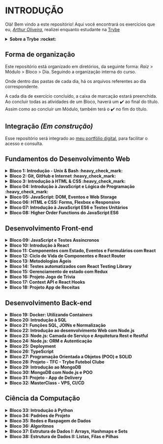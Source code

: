 # INTRODUÇÃO

Olá! Bem vindo a este repositório!
Aqui você encontrará os exercícios que eu, _[Arthur Oliveira](https://www.linkedin.com/in/arthuroliveirasou/)_, realizei enquanto estudante na [Trybe](https://www.betrybe.com/)

<details>
 <summary><strong>Sobre a Trybe :rocket:</strong></summary>
"A Trybe é uma escola do futuro para qualquer pessoa que queira melhorar de vida e construir uma carreira de sucesso em tecnologia, onde a pessoa só paga quando conseguir um bom trabalho."

O programa conta com mais de 1.500 horas de aulas presenciais e online, aborda introdução ao desenvolvimento de software, front-end, back-end, ciência da computação, engenharia de software, metodologias ágeis e habilidades comportamentais.
</details>

## Forma de organização

Este repositório está organizado em diretórios, da seguinte forma: _Raiz_ > Módulo > Bloco > Dia. Seguindo a organização interna do curso.

Onde dentro das pastas de cada dia, há os arquivos referentes ao dia correspondente.

A cada dia de exercício concluído, a caixa de marcação estará preenchida.
Ao concluir todas as atividades de um Bloco, haverá um :heavy_check_mark: ao final do título. Assim como ao concluir um Módulo, também terá o :heavy_check_mark: no fim do título.

## Integração _(Em construção)_
Esse repositório será integrado ao [meu portfólio digital](http://arthuroliveirasou.github.io/), para facilitar o acesso e consulta.

## Fundamentos do Desenvolvimento Web

<details>
 <summary><strong>Bloco 1: Introdução - Unix & Bash :heavy_check_mark:</strong></summary>

- [X] 1.3: _Fundamentos do Desenvolvimento Web_
- [X] 1.3: _Introdução - Unix & Shell_
- [X] 1.3: _Unix & Bash - Parte 1_
- [X] 1.4: _Unix & Bash - Parte 2_
</details>

<details>
 <summary><strong>Bloco 2: Git, GitHub e Internet :heavy_check_mark:</strong></summary>
 
- [X] 2.1: _Git & GitHub - O que é e para que serve?_
- [X] 2.2: _Git & Github - Entendendo os comandos_
- [X] 2.3: _Internet - Entendendo como ela funciona_
</details>

<details>
 <summary><strong>Bloco 3: Introdução à HTML & CSS :heavy_check_mark:</strong></summary>
 
- [X] 3.1: _Introdução - HTML & CSS_
- [X] 3.1: _HTML & CSS - Estruturas de página_
- [X] 3.2: _HTML & CSS - Primeiros passos em CSS_
- [X] 3.3: _HTML & CSS - Seletores e posicionamento_
- [X] 3.4: _HTML Semântico_
- [X] 3.5: _Projeto - Lessons Learned_
</details>

<details>
 <summary><strong>Bloco 04: Introdução à JavaScript e Lógica de Programação :heavy_check_mark:</strong></summary>
 
- [X] 4.1: _Introdução - JavaScript_
- [X] 4.1: _JavaScript - Primeiros passos_
- [X] 4.2: _JavaScript - Array e loop For_
- [X] 4.3: _JavaScript - Lógica de Programação e Algoritmos_
- [X] 4.4: _JavaScript - Objetos e funções_
- [X] 4.5: _Projeto - Playground Functions_
</details>

<details>
 <summary><strong>Bloco 05: JavaScript: DOM, Eventos e Web Storage</strong></summary>
 
- [ ] 5.1: _JavaScript - DOM e seletores_
- [ ] 5.2: _JavaScript - Trabalhando com elementos_
- [ ] 5.3: _JavaScript - Eventos_
- [ ] 5.4: _JavaScript - Web Storage_
- [ ] 5.5: _Fundamentos - JavaScript - Projetos_
- [ ] 5.5: _Projeto - Arte com Pixels_
- [ ] 5.6: _Projeto - Lista de tarefas_
- [ ] 5.7: _Projeto - Meme Generator_
- [ ] 5.7: _Projeto - Adivinhe a Cor_
- [ ] 5.7: _Projeto - Carta Misteriosa_
</details>

<details>
 <summary><strong>Bloco 06: HTML e CSS: Forms, Flexbox e Responsivo</strong></summary>
 
- [ ] 6.1: _HTML & CSS - Forms_
- [ ] 6.2: _Bibliotecas JavaScript e Frameworks CSS_
- [ ] 6.3: _Introdução - CSS Flexbox_
- [ ] 6.3: _CSS Flexbox - Parte 1_
- [ ] 6.4: _CSS Flexbox - Parte 2_
- [ ] 6.5: _CSS Responsivo - Mobile First_
- [ ] 6.6: _Projeto - Trybewarts_
</details>

<details>
 <summary><strong>Bloco 07: Introdução à JavaScript ES6 e Testes Unitários</strong></summary>
 
- [ ] 7.1: _JavaScript ES6 - let, const, arrow functions e template literals_
- [ ] 7.2: _JavaScript ES6 - Fluxo de exceção e Objetos_
- [ ] 7.3: _Primeiros passos em Jest_
- [ ] 7.4: _Projeto - JavaScript Testes Unitários_
</details>

<details>
 <summary><strong>Bloco 08: Higher Order Functions do JavaScript ES6</strong></summary>
 
- [ ] 8.1: _JavaScript ES6 - Introdução a Higher Order Functions_
- [ ] 8.2: _JavaScript ES6 - Higher Order Functions - forEach, find, some, every, sort_
- [ ] 8.3: _JavaScript ES6 - Higher Order Functions - map e filter_
- [ ] 8.4: _JavaScript ES6 - Higher Order Functions - reduce_
- [ ] 8.5: _JavaScript ES6 - spread operator, parâmetro rest, destructuring e mais_
- [ ] 8.6: _Projeto - Zoo functions_
</details>


## Desenvolvimento Front-end

<details>
 <summary><strong>Bloco 09: JavaScript e Testes Assíncronos</strong></summary>
 
- [ ] 9.1: _JavaScript Assíncrono e Callbacks_
- [ ] 9.2: _JavaScript Assíncrono - Fetch API e async/await_
- [ ] 9.3: _Jest - Testes Assíncronos_
- [ ] 9.4: _Projeto - Carrinho de Compras_
</details>

<details>
 <summary><strong>Bloco 10: Introdução à React</strong></summary>
 
- [ ] 10.1: _'Hello, world!' no React!_
- [ ] 10.2: _Componentes React_
- [ ] 10.3: _Projeto - Sistema Solar_
</details>

<details>
 <summary><strong>Bloco 11: Componentes com Estado, Eventos e Formulários com React</strong></summary>
 
- [ ] 11.1: _Componentes com estado e eventos_
- [ ] 11.2: _Formulários no React_
- [ ] 11.3: _Projeto - Tryunfo_
</details>

<details>
 <summary><strong>Bloco 12: Ciclo de Vida de Componentes e React Router</strong></summary>
 
- [ ] 12.1: _Ciclo de vida de componentes_
- [ ] 12.2: _React Router_
- [ ] 12.3: _Projeto - TrybeTunes_
</details>

<details>
 <summary><strong>Bloco 13: Metodologias Ágeis</strong></summary>
 
- [ ] 13.1: _Metodologias Ágeis_
- [ ] 13.2: _Projeto - Frontend Online Store_
</details>

<details>
 <summary><strong>Bloco 14: Testes automatizados com React Testing Library</strong></summary>
 
- [ ] 14.1: _RTL - Primeiros passos_
- [ ] 14.2: _RTL - Mocks e Inputs_
- [ ] 14.3: _RTL - Testando React Router_
- [ ] 14.4: _Projeto - Testes em React_
</details>

<details>
 <summary><strong>Bloco 15: Gerenciamento de estado com Redux</strong></summary>
 
- [ ] 15.1: _Introdução ao Redux - O estado global da aplicação_
- [ ] 15.2: _Usando o Redux no React_
- [ ] 15.3: _Usando o Redux no React - Prática_
- [ ] 15.4: _Usando o Redux no React - Actions Assíncronas_
- [ ] 15.5: _Testes em React-Redux_
- [ ] 15.6: _Projeto - Trybe Wallet_
</details>

<details>
 <summary><strong>Bloco 16: Projeto Jogo de Trivia</strong></summary>
 
- [ ] 16.1: _Projeto - Jogo de Trivia_
</details>

<details>
 <summary><strong>Bloco 17: Context API e React Hooks</strong></summary>
 
- [ ] 17.1: _Context API do React_
- [ ] 17.2: _React Hooks - useState e useContext_
- [ ] 17.3: _React Hooks - useEffect e Hooks customizados_
- [ ] 17.4: _Projeto - StarWars Datatable com Context API e Hooks_
</details>

<details>
 <summary><strong>Bloco 18: Projeto App de Receitas</strong></summary>
 
- [ ] 18.1: _Projeto - App de Receitas_
</details>

## Desenvolvimento Back-end

<details>
 <summary><strong>Bloco 19: Docker: Utilizando Containers</strong></summary>
 
- [ ] 19.1: _Utilizando Containers - Docker_
- [ ] 19.2: _Manipulação e Criação de Imagens no Docker_
- [ ] 19.3: _Orquestrando Containers com Docker Compose_
- [ ] 19.4: _Projeto - Docker Todo-List_
</details>

<details>
 <summary><strong>Bloco 20: Introdução à SQL</strong></summary>
 
- [ ] 20.1: _Banco de dados SQL_
- [ ] 20.2: _Encontrando dados em um banco de dados_
- [ ] 20.3: _Filtrando dados de forma específica_
- [ ] 20.4: _Manipulando tabelas_
- [ ] 20.5: _Projeto - All For One_
</details>

<details>
 <summary><strong>Bloco 21: Funções SQL, JOINs e Normalização</strong></summary>
 
- [ ] 21.1: _Funções mais usadas no SQL_
- [ ] 21.2: _Descomplicando JOINs_
- [ ] 21.3: _Transformando ideias em um modelo de banco de dados_
- [ ] 21.4: _Aula ao vivo + Projeto - One For All_
</details>

<details>
 <summary><strong>Bloco 22: Introdução ao desenvolvimento Web com Node.js</strong></summary>
 
- [ ] 22.1: _Node.js - Um motor JavaScript_
- [ ] 22.2: _Node.js - Fluxo Assíncrono_
- [ ] 22.3: _Mocha, Chai e Sinon - Testes de Back-end com Node.js_
- [ ] 22.4: _Express - HTTP com Node.js_
- [ ] 22.5: _Express - Middlewares_
- [ ] 22.6: _Atividades + Projeto - Talker Manager_
</details>

<details>
 <summary><strong>Bloco 23: Node.js: Camada de Serviço e Arquitetura Rest e Restful</strong></summary>
 
- [ ] 23.1: _Arquitetura de Software - Camada de Model_
- [ ] 23.2: _Arquitetura de Software - Camada de Controller e Service_
- [ ] 23.3: _Arquitetura Web - Rest e Restful_
- [ ] 23.4: _Arquitetura de Software - Testando as Camadas_
- [ ] 23.5: _Projeto - Store Manager_
</details>

<details>
 <summary><strong>Bloco 24: Node.js: ORM e Autenticação</strong></summary>
 
- [ ] 24.1: _Introdução - Node.js: ORM e Autenticação_
- [ ] 24.1: _ORM - Interface da aplicação com o banco de dados_
- [ ] 24.2: _ORM - Associations_
- [ ] 24.3: _JWT - (JSON Web Token)_
- [ ] 24.4: _Testando APIs com Testes de Integração_
- [ ] 24.5: _Projeto - API de Blogs_
</details>

<details>
 <summary><strong>Bloco 25: Deployment</strong></summary>
 
- [ ] 25.1: _Introdução - Deploy_
- [ ] 25.1: _Infraestrutura - Deploy com Heroku_
- [ ] 25.2: _Deploy Docker & Heroku_
- [ ] 25.3: _Projeto - Stranger Things_
</details>

<details>
 <summary><strong>Bloco 26: TypeScript</strong></summary>
 
- [ ] 26.1: _Introdução ao TypeScript_
- [ ] 26.2: _Tipagem Estática e Generics_
- [ ] 26.3: _Express com TypeScript_
- [ ] 26.4: _Projeto - Trybe Smith_
</details>

<details>
 <summary><strong>Bloco 27: Programação Orientada a Objetos (POO) e SOLID</strong></summary>
 
- [ ] 27.1: _Introdução à Orientação a Objetos_
- [ ] 27.2: _Herança e Interfaces_
- [ ] 27.3: _Polimorfismo_
- [ ] 27.4: _SOLID - Introdução e Princípios S, O e D_
- [ ] 27.5: _SOLID - Princípios L e I_
- [ ] 27.6: _Projeto - Trybers and Dragons_
</details>

<details>
 <summary><strong>Bloco 28: Projeto - TFC - Trybe Futebol Clube</strong></summary>
 
- [ ] 28.1: _Projeto - TFC - Trybe Futebol Clube_
</details>

<details>
 <summary><strong>Bloco 29: Introdução ao MongoDB</strong></summary>
 
- [ ] 29.1: _Introdução - NoSQL_
- [ ] 29.1: _MongoDB - Introdução_
- [ ] 29.2: _Filter Operators_
- [ ] 29.3: _Operadores de consulta_
- [ ] 29.4: _Updates Simples_
- [ ] 29.5: _Updates Complexos - Arrays_
- [ ] 29.6: _Projeto - Commerce_
</details>

<details>
 <summary><strong>Bloco 30: MongoDB com Node.js e POO</strong></summary>
 
- [ ] 30.1: _MongoDB e arquitetura MSC_
- [ ] 30.2: _MongoDB e POO_
- [ ] 30.3: _Projeto - Car Shop_
</details>

<details>
 <summary><strong>Bloco 31: Projeto - App de Delivery</strong></summary>
 
- [ ] 31.1: _Projeto - App de Delivery_
</details>

<details>
 <summary><strong>Bloco 32: MasterClass - VPS, CI/CD</strong></summary>
 
- [ ] 32.1: _Dia 1 - VPS_
- [ ] 32.2: _Dia 2_
</details>

## Ciência da Computação

<details>
 <summary><strong>Bloco 33: Introdução à Python</strong></summary>
 
- [ ] 33.1: _Introdução - Ciência da Computação_
- [ ] 33.1: _Aprendendo Python_
- [ ] 33.2: _Entrada e Saída de Dados_
- [ ] 33.3: _Testes_
- [ ] 33.4: _Projeto - Job Insights_
</details>

<details>
 <summary><strong>Bloco 34: Padrões de Projeto</strong></summary>
 
- [ ] 34.1: _P.O.O em Python_
- [ ] 34.2: _Padrões - Iterator, Adapter, Strategy_
- [ ] 34.3: _Padrões - Decorator, Observer, Factory_
- [ ] 34.4: _Projeto - Relatórios de Estoque_
</details>

<details>
 <summary><strong>Bloco 35: Redes e Raspagem de Dados</strong></summary>
 
- [ ] 35.1: _Arquitetura de redes_
- [ ] 35.2: _Redes de computadores, ferramentas e segurança_
- [ ] 35.3: _Raspagem de Dados_
- [ ] 35.4: _Projeto - Tech news_
</details>

<details>
 <summary><strong>Bloco 36: Algoritmos</strong></summary>
 
- [ ] 36.1: _Complexidade de Algoritmos_
- [ ] 36.2: _Recursividade e Estratégias para solução de problemas_
- [ ] 36.3: _Algoritmos de ordenação e busca_
- [ ] 36.4: _Projeto - Algoritmos_
</details>

<details>
 <summary><strong>Bloco 37: Estrutura de Dados I: Arrays, Hashmaps e Sets</strong></summary>
 
- [ ] 37.1: _Arquitetura de Computadores_
- [ ] 37.2: _Arrays_
- [ ] 37.3: _Hashmap e Dict_
- [ ] 37.4: _Set_
- [ ] 37.5: _Projeto - Restaurant Orders_
</details>

<details>
 <summary><strong>Bloco 38: Estrutura de Dados II: Listas, Filas e Pilhas</strong></summary>
 
- [ ] 38.1: _Nó e Listas Encadeadas_
- [ ] 38.2: _Pilhas e Filas_
- [ ] 38.3: _Projeto - TING - Trybe Is Not Google_
</details>